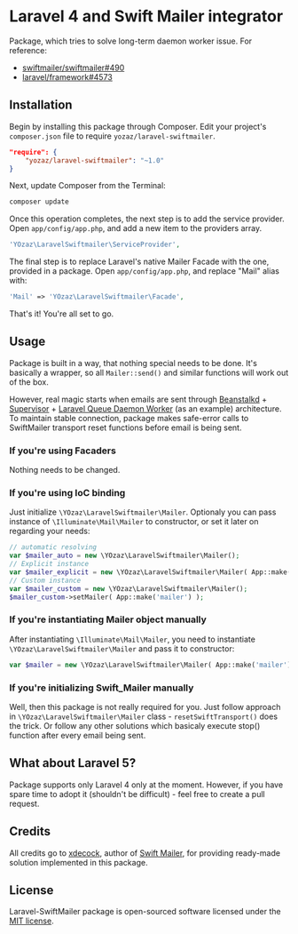 # Laravel 4 and Swift Mailer integrator

Package, which tries to solve long-term daemon worker issue.
For reference:

* [swiftmailer/swiftmailer#490](https://github.com/swiftmailer/swiftmailer/issues/490)
* [laravel/framework#4573](https://github.com/laravel/framework/issues/4573)

## Installation

Begin by installing this package through Composer. Edit your project's `composer.json` file to require `yozaz/laravel-swiftmailer`.

```json
"require": {
	"yozaz/laravel-swiftmailer": "~1.0"
}
```

Next, update Composer from the Terminal:

```bash
composer update
```

Once this operation completes, the next step is to add the service provider. Open `app/config/app.php`, and add a new item to the providers array.

```php
'YOzaz\LaravelSwiftmailer\ServiceProvider',
```

The final step is to replace Laravel's native Mailer Facade with the one, provided in a package. Open `app/config/app.php`, and replace "Mail" alias with:

```php
'Mail' => 'YOzaz\LaravelSwiftmailer\Facade',
```

That's it! You're all set to go.

## Usage

Package is built in a way, that nothing special needs to be done. It's basically a wrapper, so all `Mailer::send()` and similar functions will work out of the box.

However, real magic starts when emails are sent through [Beanstalkd](https://github.com/kr/beanstalkd) + [Supervisor](http://supervisord.org/) + [Laravel Queue Daemon Worker](http://laravel.com/docs/4.2/queues#daemon-queue-worker) (as an example) architecture. To maintain stable connection, package makes safe-error calls to SwiftMailer transport reset functions before email is being sent. 

### If you're using Facaders

Nothing needs to be changed.

### If you're using IoC binding

Just initialize `\YOzaz\LaravelSwiftmailer\Mailer`. Optionaly you can pass instance of `\Illuminate\Mail\Mailer` to constructor, or set it later on regarding your needs:

```php
// automatic resolving
var $mailer_auto = new \YOzaz\LaravelSwiftmailer\Mailer();
// Explicit instance
var $mailer_explicit = new \YOzaz\LaravelSwiftmailer\Mailer( App::make('mailer') );
// Custom instance
var $mailer_custom = new \YOzaz\LaravelSwiftmailer\Mailer();
$mailer_custom->setMailer( App::make('mailer') );
```

### If you're instantiating Mailer object manually

After instantiating `\Illuminate\Mail\Mailer`, you need to instantiate `\YOzaz\LaravelSwiftmailer\Mailer` and pass it to constructor:

```php
var $mailer = new \YOzaz\LaravelSwiftmailer\Mailer( App::make('mailer') );
```

### If you're initializing Swift_Mailer manually

Well, then this package is not really required for you. Just follow approach in `\YOzaz\LaravelSwiftmailer\Mailer` class - `resetSwiftTransport()` does the trick. Or follow any other solutions which basicaly execute stop() function after every email being sent.

## What about Laravel 5?

Package supports only Laravel 4 only at the moment. However, if you have spare time to adopt it (shouldn't be difficult) - feel free to create a pull request.

## Credits

All credits go to [xdecock](https://github.com/xdecock), author of [Swift Mailer](https://github.com/xdecock/swiftmailer), for providing ready-made solution implemented in this package.

## License

Laravel-SwiftMailer package is open-sourced software licensed under the [MIT license](http://opensource.org/licenses/MIT).
